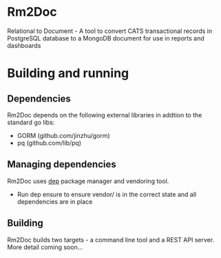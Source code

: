 # Rm2Doc
Relational to Document - A tool to convert CATS transactional records in PostgreSQL database to a MongoDB document for use in reports and dashboards

# Building and running
## Dependencies
Rm2Doc depends on the following external libraries in addtion to the standard go libs:
- GORM (github.com/jinzhu/gorm)
- pq (github.com/lib/pq)

## Managing dependencies
Rm2Doc uses [dep](https://github.com/golang/dep) package manager and vendoring tool.
- Run dep ensure to ensure vendor/ is in the correct state and all dependencies are in place

## Building
Rm2Doc builds two targets - a command line tool and a REST API server. More detail coming soon...




